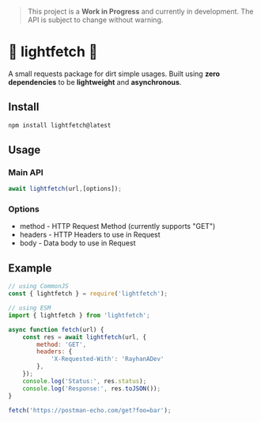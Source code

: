 > This project is a **Work in Progress** and currently in development. The API is 
> subject to change without warning.

# 🌠 lightfetch 🌠
A small requests package for dirt simple usages. Built using **zero dependencies** to be **lightweight**
and **asynchronous**.

## Install
```sh
npm install lightfetch@latest
```

## Usage
### Main API
```js
await lightfetch(url,[options]);
```
### Options
- method - HTTP Request Method (currently supports "GET")
- headers - HTTP Headers to use in Request
- body - Data body to use in Request

## Example
```js
// using CommonJS
const { lightfetch } = require('lightfetch');

// using ESM
import { lightfetch } from 'lightfetch';

async function fetch(url) {
	const res = await lightfetch(url, {
		method: 'GET',
		headers: {
			'X-Requested-With': 'RayhanADev'
		},
	});
	console.log('Status:', res.status);
	console.log('Response:', res.toJSON());
}

fetch('https://postman-echo.com/get?foo=bar');
```